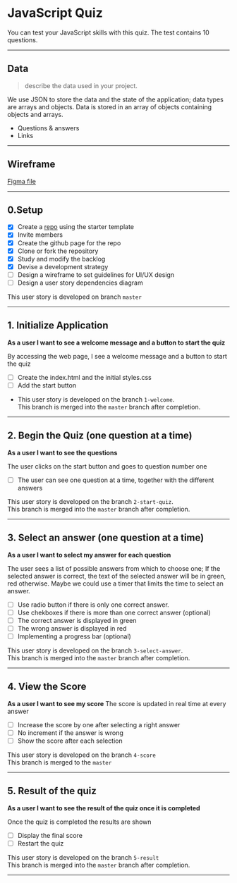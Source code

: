 # JavaScript Quiz

You can test your JavaScript skills with this quiz. The test contains 10
questions.

---

## Data

> describe the data used in your project.

We use JSON to store the data and the state of the application; data types are
arrays and objects. Data is stored in an array of objects containing objects and
arrays.

- Questions & answers
- Links

---

## Wireframe

[Figma file](https://www.figma.com/file/eYIFLR9HAUiRrNIwgbHyoZ/QuizJs?node-id=0%3A1)

---

## 0.Setup

- [x] Create a [repo](https://github.com/katsmamina/architecture-quiz-group2)
      using the starter template
- [x] Invite members
- [x] Create the github page for the repo
- [x] Clone or fork the repository
- [x] Study and modify the backlog
- [x] Devise a development strategy
- [ ] Design a wireframe to set guidelines for UI/UX design
- [ ] Design a user story dependencies diagram

This user story is developed on branch `master`

---

## 1. Initialize Application

**As a user I want to see a welcome message and a button to start the quiz**

By accessing the web page, I see a welcome message and a button to start the
quiz

- [ ] Create the index.html and the initial styles.css
- [ ] Add the start button

- This user story is developed on the branch `1-welcome`.  
  This branch is merged into the `master` branch after completion.

---

## 2. Begin the Quiz (one question at a time)

**As a user I want to see the questions**

The user clicks on the start button and goes to question number one

- [ ] The user can see one question at a time, together with the different
      answers

This user story is developed on the branch `2-start-quiz`.  
This branch is merged into the `master` branch after completion.

---

## 3. Select an answer (one question at a time)

**As a user I want to select my answer for each question**

The user sees a list of possible answers from which to choose one; If the
selected answer is correct, the text of the selected answer will be in green,
red otherwise. Maybe we could use a timer that limits the time to select an
answer.

- [ ] Use radio button if there is only one correct answer.
- [ ] Use chekboxes if there is more than one correct answer (optional)
- [ ] The correct answer is displayed in green
- [ ] The wrong answer is displayed in red
- [ ] Implementing a progress bar (optional)

This user story is developed on the branch `3-select-answer`.  
This branch is merged into the `master` branch after completion.

---

## 4. View the Score

**As a user I want to see my score** The score is updated in real time at every
answer

- [ ] Increase the score by one after selecting a right answer
- [ ] No increment if the answer is wrong
- [ ] Show the score after each selection

This user story is developed on the branch `4-score`  
This branch is merged to the `master`

---

## 5. Result of the quiz

**As a user I want to see the result of the quiz once it is completed**

Once the quiz is completed the results are shown

- [ ] Display the final score
- [ ] Restart the quiz

This user story is developed on the branch `5-result`  
This branch is merged into the `master` branch after completion.

---
